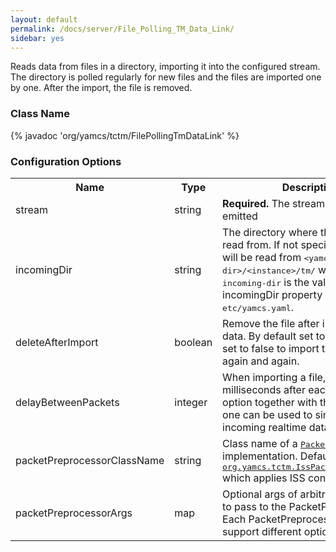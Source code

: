 ```yaml
---
layout: default
permalink: /docs/server/File_Polling_TM_Data_Link/
sidebar: yes
---
```


Reads data from files in a directory, importing it into the configured stream. The directory is polled regularly for new files and the files are imported one by one. After the import, the file is removed.

### Class Name
{% javadoc 'org/yamcs/tctm/FilePollingTmDataLink' %}

### Configuration Options

<table class="inline">
  <tr>
    <th>Name</th>
    <th>Type</th>
    <th>Description</th>
  </tr>
  <tr>
    <td class="code">stream</td>
    <td class="code">string</td>
    <td><b>Required.</b> The stream where data is emitted</td>
  </tr>
  <tr>
    <td class="code">incomingDir</td>
    <td class="code">string</td>
    <td>
      The directory where the data will be read from. If not specified, the data will be read from <tt>&lt;yamcs-incoming-dir&gt;/&lt;instance&gt;/tm/</tt> where <tt>yamcs-incoming-dir</tt> is the value of the incomingDir property in <tt>etc/yamcs.yaml</tt>.
    </td>
  </tr>
  <tr>
    <td class="code">deleteAfterImport</td>
    <td class="code">boolean</td>
    <td>Remove the file after importing all the data. By default set to true, can be set to false to import the same data again and again.</td>
  </tr>
  <tr>
    <td class="code">delayBetweenPackets</td>
    <td class="code">integer</td>
    <td>When importing a file, wait this many milliseconds after each packet. This option together with the previous one can be used to simulate incoming realtime data.</td>
  </tr>
  <tr>
    <td class="code">packetPreprocessorClassName</td>
    <td class="code">string</td>
    <td>
      Class name of a <a href="https://www.yamcs.org/yamcs/javadoc/index.html?org/yamcs/tctm/PacketPreprocessor.html"><tt>PacketPreprocessor</tt></a> implementation. Default is <a href="https://www.yamcs.org/yamcs/javadoc/index.html?org/yamcs/tctm/IssPacketPreprocessor.html"><tt>org.yamcs.tctm.IssPacketPreprocessor</tt></a> which applies ISS conventions.
    </td>
  </tr>
  <tr>
    <td class="code">packetPreprocessorArgs</td>
    <td class="code">map</td>
    <td>
      Optional args of arbitrary complexity to pass to the PacketPreprocessor. Each PacketPreprocessor may support different options.
    </td>
  </tr>
</table>
